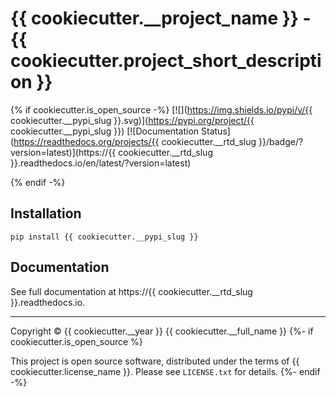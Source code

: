 # {{ cookiecutter.__project_name }} - {{ cookiecutter.project_short_description }}

{% if cookiecutter.is_open_source -%}
[![](https://img.shields.io/pypi/v/{{ cookiecutter.__pypi_slug }}.svg)](https://pypi.org/project/{{ cookiecutter.__pypi_slug }})
[![Documentation Status](https://readthedocs.org/projects/{{ cookiecutter.__rtd_slug }}/badge/?version=latest)](https://{{ cookiecutter.__rtd_slug }}.readthedocs.io/en/latest/?version=latest)

{% endif -%}
## Installation

`pip install {{ cookiecutter.__pypi_slug }}`

## Documentation

See full documentation at https://{{ cookiecutter.__rtd_slug }}.readthedocs.io.

----

Copyright &copy; {{ cookiecutter.__year }} {{ cookiecutter.__full_name }}
{%- if cookiecutter.is_open_source %}

This project is open source software, distributed under the terms of {{ cookiecutter.license_name }}.
Please see `LICENSE.txt` for details.
{%- endif -%}
